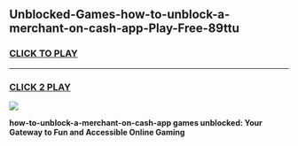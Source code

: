 
## Unblocked-Games-how-to-unblock-a-merchant-on-cash-app-Play-Free-89ttu
<h3>
<a href="https://premium76.site?title=how-to-unblock-a-merchant-on-cash-app&ref=18A1">CLICK TO PLAY</a></h3>
<hr>

<h3>
<a href="https://premium76.site?title=how-to-unblock-a-merchant-on-cash-app&ref=18A1">CLICK 2 PLAY</a>
  
</h3>

<a href="https://premium76.site?title=how-to-unblock-a-merchant-on-cash-app&ref=18A1"><img src="https://clearcache.store/games.png"></a>


**how-to-unblock-a-merchant-on-cash-app games unblocked: Your Gateway to Fun and Accessible Online Gaming**
